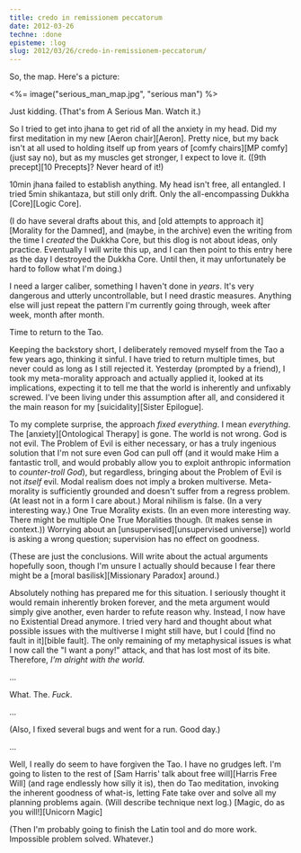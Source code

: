 ```yaml
---
title: credo in remissionem peccatorum
date: 2012-03-26
techne: :done
episteme: :log
slug: 2012/03/26/credo-in-remissionem-peccatorum/
---
```


So, the map. Here's a picture:

<%= image("serious_man_map.jpg", "serious man") %>

Just kidding. (That's from A Serious Man. Watch it.)

So I tried to get into jhana to get rid of all the anxiety in my head. Did my first meditation in my new [Aeron chair][Aeron]. Pretty nice, but my back isn't at all used to holding itself up from years of [comfy chairs][MP comfy] (just say no), but as my muscles get stronger, I expect to love it. ([9th precept][10 Precepts]? Never heard of it!)

10min jhana failed to establish anything. My head isn't free, all entangled. I tried 5min shikantaza, but still only drift. Only the all-encompassing Dukkha [Core][Logic Core].

(I do have several drafts about this, and [old attempts to approach it][Morality for the Damned], and (maybe, in the archive) even the writing from the time I *created* the Dukkha Core, but this dlog is not about ideas, only practice. Eventually I will write this up, and I can then point to this entry here as the day I destroyed the Dukkha Core. Until then, it may unfortunately be hard to follow what I'm doing.)

I need a larger caliber, something I haven't done in *years*. It's very dangerous and utterly uncontrollable, but I need drastic measures. Anything else will just repeat the pattern I'm currently going through, week after week, month after month.

Time to return to the Tao.

Keeping the backstory short, I deliberately removed myself from the Tao a few years ago, thinking it sinful. I have tried to return multiple times, but never could as long as I still rejected it. Yesterday (prompted by a friend), I took my meta-morality approach and actually applied it, looked at its implications, expecting it to tell me that the world is inherently and unfixably screwed. I've been living under this assumption after all, and considered it the main reason for my [suicidality][Sister Epilogue].

To my complete surprise, the approach *fixed everything*. I mean *everything*. The [anxiety][Ontological Therapy] is gone. The world is not wrong. God is not evil. The Problem of Evil is either necessary, or has a truly ingenious solution that I'm not sure even God can pull off (and it would make Him a fantastic troll, and would probably allow you to exploit anthropic information to *counter-troll God*), but regardless, bringing about the Problem of Evil is not *itself* evil. Modal realism does not imply a broken multiverse. Meta-morality is sufficiently grounded and doesn't suffer from a regress problem. (At least not in a form I care about.) Moral nihilism is false. (In a very interesting way.) One True Morality exists. (In an even more interesting way. There might be multiple One True Moralities though. (It makes sense in context.)) Worrying about an [unsupervised][unsupervised universe]) world is asking a wrong question; supervision has no effect on goodness.

(These are just the conclusions. Will write about the actual arguments hopefully soon, though I'm unsure I actually should because I fear there might be a [moral basilisk][Missionary Paradox] around.)

Absolutely nothing has prepared me for this situation. I seriously thought it would remain inherently broken forever, and the meta argument would simply give another, even harder to refute reason why. Instead, I now have no Existential Dread anymore. I tried very hard and thought about what possible issues with the multiverse I might still have, but I could [find no fault in it][bible fault]. The only remaining of my metaphysical issues is what I now call the "I want a pony!" attack, and that has lost most of its bite. Therefore, *I'm alright with the world.*

...

What. The. *Fuck*.

...

(Also, I fixed several bugs and went for a run. Good day.)

...

Well, I really do seem to have forgiven the Tao. I have no grudges left. I'm going to listen to the rest of [Sam Harris' talk about free will][Harris Free Will] (and rage endlessly how silly it is), then do Tao meditation, invoking the inherent goodness of what-is, letting Fate take over and solve all my planning problems again. (Will describe technique next log.) [Magic, do as you will!][Unicorn Magic]

(Then I'm probably going to finish the Latin tool and do more work. Impossible problem solved. Whatever.)
